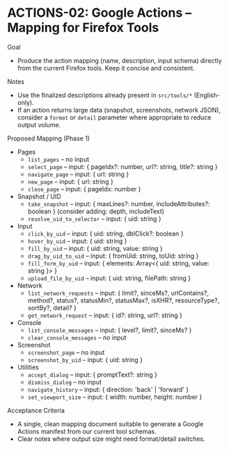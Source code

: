 # ACTIONS-02: Google Actions – Mapping for Firefox Tools

Goal
- Produce the action mapping (name, description, input schema) directly from the current Firefox tools. Keep it concise and consistent.

Notes
- Use the finalized descriptions already present in `src/tools/*` (English-only).
- If an action returns large data (snapshot, screenshots, network JSON), consider a `format` or `detail` parameter where appropriate to reduce output volume.

Proposed Mapping (Phase 1)
- Pages
  - `list_pages` – no input
  - `select_page` – input: { pageIdx?: number, url?: string, title?: string }
  - `navigate_page` – input: { url: string }
  - `new_page` – input: { url: string }
  - `close_page` – input: { pageIdx: number }
- Snapshot / UID
  - `take_snapshot` – input: { maxLines?: number, includeAttributes?: boolean } (consider adding: depth, includeText)
  - `resolve_uid_to_selector` – input: { uid: string }
- Input
  - `click_by_uid` – input: { uid: string, dblClick?: boolean }
  - `hover_by_uid` – input: { uid: string }
  - `fill_by_uid` – input: { uid: string, value: string }
  - `drag_by_uid_to_uid` – input: { fromUid: string, toUid: string }
  - `fill_form_by_uid` – input: { elements: Array<{ uid: string, value: string }> }
  - `upload_file_by_uid` – input: { uid: string, filePath: string }
- Network
  - `list_network_requests` – input: { limit?, sinceMs?, urlContains?, method?, status?, statusMin?, statusMax?, isXHR?, resourceType?, sortBy?, detail? }
  - `get_network_request` – input: { id?: string, url?: string }
- Console
  - `list_console_messages` – input: { level?, limit?, sinceMs? }
  - `clear_console_messages` – no input
- Screenshot
  - `screenshot_page` – no input
  - `screenshot_by_uid` – input: { uid: string }
- Utilities
  - `accept_dialog` – input: { promptText?: string }
  - `dismiss_dialog` – no input
  - `navigate_history` – input: { direction: 'back' | 'forward' }
  - `set_viewport_size` – input: { width: number, height: number }

Acceptance Criteria
- A single, clean mapping document suitable to generate a Google Actions manifest from our current tool schemas.
- Clear notes where output size might need format/detail switches.

